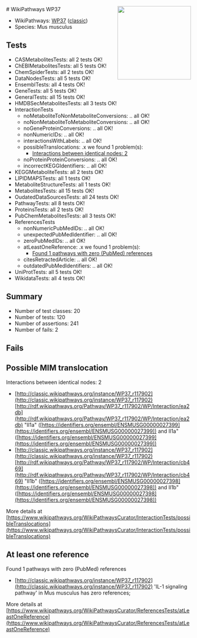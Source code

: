 <img style="float: right; width: 200px" src="https://upload.wikimedia.org/wikipedia/commons/thumb/8/83/Wplogo_with_text_500.png/640px-Wplogo_with_text_500.png" />
# WikiPathways WP37

* WikiPathways: [WP37](https://wikipathways.org/pathways/WP37) ([classic](https://classic.wikipathways.org/instance/WP37))
* Species: Mus musculus
## Tests
* CASMetabolitesTests: all 2 tests OK!
* ChEBIMetabolitesTests: all 5 tests OK!
* ChemSpiderTests: all 2 tests OK!
* DataNodesTests: all 5 tests OK!
* EnsemblTests: all 4 tests OK!
* GeneTests: all 5 tests OK!
* GeneralTests: all 15 tests OK!
* HMDBSecMetabolitesTests: all 3 tests OK!
* InteractionTests
    * noMetaboliteToNonMetaboliteConversions: .. all OK!
    * noNonMetaboliteToMetaboliteConversions: .. all OK!
    * noGeneProteinConversions: .. all OK!
    * nonNumericIDs: .. all OK!
    * interactionsWithLabels: .. all OK!
    * possibleTranslocations: .x we found 1 problem(s):
        * [Interactions between identical nodes: 2](#1c118207)
    * noProteinProteinConversions: .. all OK!
    * incorrectKEGGIdentifiers: .. all OK!
* KEGGMetaboliteTests: all 2 tests OK!
* LIPIDMAPSTests: all 1 tests OK!
* MetaboliteStructureTests: all 1 tests OK!
* MetabolitesTests: all 15 tests OK!
* OudatedDataSourcesTests: all 24 tests OK!
* PathwayTests: all 8 tests OK!
* ProteinsTests: all 2 tests OK!
* PubChemMetabolitesTests: all 3 tests OK!
* ReferencesTests
    * nonNumericPubMedIDs: .. all OK!
    * unexpectedPubMedIdentifier: .. all OK!
    * zeroPubMedIDs: .. all OK!
    * atLeastOneReference: .x we found 1 problem(s):
        * [Found 1 pathways with zero (PubMed) references](#d0a459f0)
    * citesRetractedArticle: .. all OK!
    * outdatedPubMedIdentifiers: .. all OK!
* UniProtTests: all 5 tests OK!
* WikidataTests: all 4 tests OK!


## Summary

* Number of test classes: 20
* Number of tests: 120
* Number of assertions: 241
* Number of fails: 2

## Fails

<a name="1c118207" />

## Possible MIM translocation

Interactions between identical nodes: 2

* [http://classic.wikipathways.org/instance/WP37_r117902](http://classic.wikipathways.org/instance/WP37_r117902) [http://rdf.wikipathways.org/Pathway/WP37_r117902/WP/Interaction/ea2db](http://rdf.wikipathways.org/Pathway/WP37_r117902/WP/Interaction/ea2db) "Il1a" ([https://identifiers.org/ensembl/ENSMUSG00000027399](https://identifiers.org/ensembl/ENSMUSG00000027399)) and 
Il1a" ([https://identifiers.org/ensembl/ENSMUSG00000027399](https://identifiers.org/ensembl/ENSMUSG00000027399))
* [http://classic.wikipathways.org/instance/WP37_r117902](http://classic.wikipathways.org/instance/WP37_r117902) [http://rdf.wikipathways.org/Pathway/WP37_r117902/WP/Interaction/cb469](http://rdf.wikipathways.org/Pathway/WP37_r117902/WP/Interaction/cb469) "Il1b" ([https://identifiers.org/ensembl/ENSMUSG00000027398](https://identifiers.org/ensembl/ENSMUSG00000027398)) and 
Il1b" ([https://identifiers.org/ensembl/ENSMUSG00000027398](https://identifiers.org/ensembl/ENSMUSG00000027398))


More details at [https://www.wikipathways.org/WikiPathwaysCurator/InteractionTests/possibleTranslocations](https://www.wikipathways.org/WikiPathwaysCurator/InteractionTests/possibleTranslocations)

<a name="d0a459f0" />

## At least one reference

Found 1 pathways with zero (PubMed) references

* [http://classic.wikipathways.org/instance/WP37_r117902](http://classic.wikipathways.org/instance/WP37_r117902) 'IL-1 signaling pathway' in Mus musculus has zero references; 


More details at [https://www.wikipathways.org/WikiPathwaysCurator/ReferencesTests/atLeastOneReference](https://www.wikipathways.org/WikiPathwaysCurator/ReferencesTests/atLeastOneReference)

